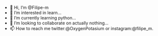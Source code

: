 - 👋 Hi, I’m @Filipe-m
- 👀 I’m interested in learn...
- 🌱 I’m currently learning python...
- 💞️ I’m looking to collaborate on actually nothing...
- 📫 How to reach me twitter:@OxygenPotasium or instagram:@filipe_m.

<!---
Filipe-m/Filipe-m is a ✨ special ✨ repository because its `README.md` (this file) appears on your GitHub profile.
You can click the Preview link to take a look at your changes.
--->
